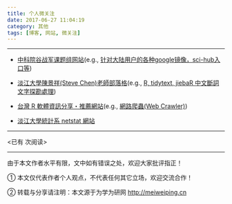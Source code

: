 ```yaml
---
title: 个人微关注
date: 2017-06-27 11:04:19
category: 其他
tags: [博客, 网站, 微关注]
---
```


---

- [中科院谷战军课题组网站](http://www.guzjlab.org/)(e.g., [针对大陆用户的各种google镜像，sci-hub入口等](http://www.guzjlab.org/h-col-129.html))

- [淡江大學陳景祥(Steve Chen)老師部落格](http://steve-chen.tw/)(e.g., [R, tidytext, jiebaR 中文斷詞文字探勘處理](http://steve-chen.tw/?p=654))

- [台灣 R 軟體資訊分享・推薦網站](http://www.easyr.tw/)(e.g., [網路爬蟲(Web Crawler)](http://www.easyr.tw/?acadp_listings=%E7%B6%B2%E8%B7%AF%E7%88%AC%E8%9F%B2crawler%EF%BC%9A%E7%94%A8-xml2-%E5%A5%97%E4%BB%B6%E7%88%AC%E7%BE%8E%E5%9C%8B%E4%B8%AD%E6%83%85%E5%B1%80cia%E7%9A%84%E8%A7%A3%E5%AF%86%E6%96%87%E4%BB%B6))

- [淡江大學統計系 netstat 網站](http://netstat.stat.tku.edu.tw/)


<!-- more -->




---

<span id="busuanzi_container_page_pv">
<已有 <span id="busuanzi_value_page_pv"></span> 次阅读>
</span>

---


由于本文作者水平有限，文中如有错误之处，欢迎大家批评指正！

① 本文仅代表作者个人观点，不代表任何其它立场，欢迎交流合作！

② 转载与分享请注明：本文源于为学为研网 http://meiweiping.cn